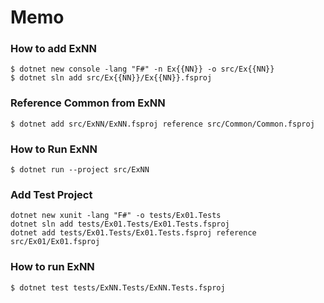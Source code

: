 # Memo
### How to add ExNN
```
$ dotnet new console -lang "F#" -n Ex{{NN}} -o src/Ex{{NN}}
$ dotnet sln add src/Ex{{NN}}/Ex{{NN}}.fsproj
```

### Reference Common from ExNN
```
$ dotnet add src/ExNN/ExNN.fsproj reference src/Common/Common.fsproj
```
### How to Run ExNN
```
$ dotnet run --project src/ExNN
```

### Add Test Project
```
dotnet new xunit -lang "F#" -o tests/Ex01.Tests
dotnet sln add tests/Ex01.Tests/Ex01.Tests.fsproj
dotnet add tests/Ex01.Tests/Ex01.Tests.fsproj reference src/Ex01/Ex01.fsproj
```

### How to run ExNN
```
$ dotnet test tests/ExNN.Tests/ExNN.Tests.fsproj 
```
